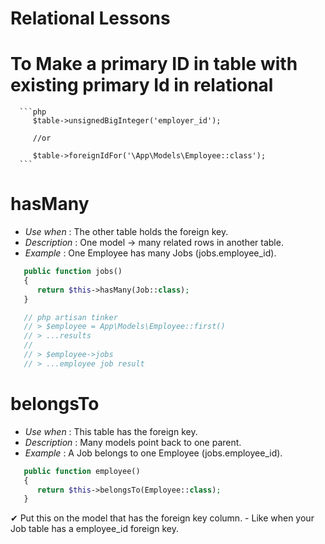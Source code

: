# Relational Lessons

   # To Make a primary ID in table with existing primary Id in relational 

      ```php
         $table->unsignedBigInteger('employer_id');

         //or 

         $table->foreignIdFor('\App\Models\Employee::class');
      ```


   # hasMany
   - *Use when*    : The other table holds the foreign key.
   - *Description* : One model → many related rows in another table.
   - *Example*     : One Employee has many Jobs (jobs.employee_id).
   
   ```php
      public function jobs()
      {
         return $this->hasMany(Job::class);
      }

      // php artisan tinker
      // > $employee = App\Models\Employee::first()
      // > ...results
      // 
      // > $employee->jobs
      // > ...employee job result
   ```

   # belongsTo
   - *Use when*    : This table has the foreign key.
   - *Description* : Many models point back to one parent.
   - *Example*     : A Job belongs to one Employee (jobs.employee_id).
   ```php
      public function employee()
      {
         return $this->belongsTo(Employee::class);
      }
   ```
   ✔ Put this on the model that has the foreign key column.
      - Like when your Job table has a employee_id foreign key.

   
   


























